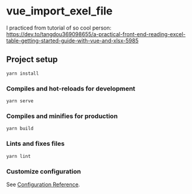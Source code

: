 # vue_import_exel_file
I practiced from tutorial of so cool person:
https://dev.to/tangdou369098655/a-practical-front-end-reading-excel-table-getting-started-guide-with-vue-and-xlsx-5985

## Project setup
```
yarn install
```

### Compiles and hot-reloads for development
```
yarn serve
```

### Compiles and minifies for production
```
yarn build
```

### Lints and fixes files
```
yarn lint
```

### Customize configuration
See [Configuration Reference](https://cli.vuejs.org/config/).
